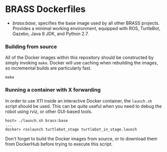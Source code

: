 # BRASS Dockerfiles

* *brass:base*, specifies the base image used by all other BRASS projects.
  Provides a minimal working environment, equipped with ROS, TurtleBot,
  Gazebo, Java 8 JDK, and Python 2.7.

### Building from source

All of the Docker images within this repository should be constructed by
simply invoking `make`. Docker will use caching when rebuilding the images,
so incremental builds are particularly fast.

```
make
```

### Running a container with X forwarding

In order to use X11 inside an interactive Docker container, the `launch.sh`
script should be used. This can be quite useful when you need to debug the
robot using rviz, or other GUI-based tools.

```
host> ./launch.sh brass:base
...
docker> roslaunch turtlebot_stage turtlebot_in_stage.launch
```

Don't forget to build the Docker images from source, or to download them from
DockerHub before trying to execute this script.
